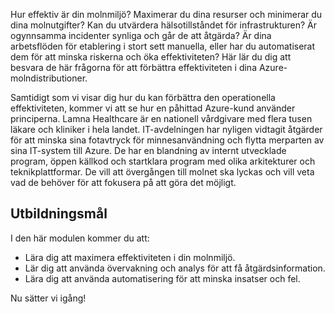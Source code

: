 Hur effektiv är din molnmiljö? Maximerar du dina resurser och minimerar du dina molnutgifter? Kan du utvärdera hälsotillståndet för infrastrukturen? Är ogynnsamma incidenter synliga och går de att åtgärda? Är dina arbetsflöden för etablering i stort sett manuella, eller har du automatiserat dem för att minska riskerna och öka effektiviteten? Här lär du dig att besvara de här frågorna för att förbättra effektiviteten i dina Azure-molndistributioner.

Samtidigt som vi visar dig hur du kan förbättra den operationella effektiviteten, kommer vi att se hur en påhittad Azure-kund använder principerna. Lamna Healthcare är en nationell vårdgivare med flera tusen läkare och kliniker i hela landet. IT-avdelningen har nyligen vidtagit åtgärder för att minska sina fotavtryck för minnesanvändning och flytta merparten av sina IT-system till Azure. De har en blandning av internt utvecklade program, öppen källkod och startklara program med olika arkitekturer och teknikplattformar. De vill att övergången till molnet ska lyckas och vill veta vad de behöver för att fokusera på att göra det möjligt.  

## <a name="learning-objectives"></a>Utbildningsmål

I den här modulen kommer du att:

- Lära dig att maximera effektiviteten i din molnmiljö.
- Lär dig att använda övervakning och analys för att få åtgärdsinformation.
- Lära dig att använda automatisering för att minska insatser och fel.

Nu sätter vi igång!